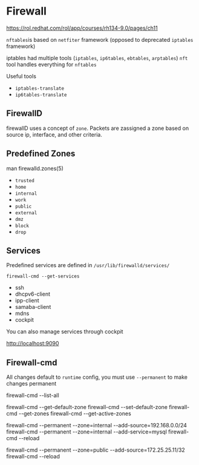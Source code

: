 # Firewall

https://rol.redhat.com/rol/app/courses/rh134-9.0/pages/ch11

`nftables`is based on `netfiter` framework (opposed to deprecated `iptables` framework)

iptables had multiple tools (`iptables`, `ip6tables`, `ebtables`, `arptables`)
`nft` tool handles everything for `nftables`

Useful tools
- `iptables-translate`
- `ip6tables-translate`


## FirewallD

firewallD uses a concept of `zone`. Packets are zassigned a zone based on source ip, interface, and other criteria.

## Predefined Zones

man firewalld.zones(5)

- `trusted`
- `home`
- `internal`
- `work`
- `public`
- `external`
- `dmz`
- `block`
- `drop`


## Services

Predefined services are defined in `/usr/lib/firewalld/services/`

`firewall-cmd --get-services`


- ssh
- dhcpv6-client
- ipp-client
- samaba-client
- mdns
- cockpit

You can also manage services through cockpit

[http://localhost:9090](http://localhost:9090)

## Firewall-cmd

All changes default to `runtime` config, you must use `--permanent` to make changes permanent

firewall-cmd --list-all

firewall-cmd --get-default-zone
firewall-cmd --set-default-zone
firewall-cmd --get-zones
firewall-cmd --get-active-zones

firewall-cmd --permanent --zone=internal --add-source=192.168.0.0/24
firewall-cmd --permanent --zone=internal --add-service=mysql
firewall-cmd --reload

firewall-cmd --permanent --zone=public --add-source=172.25.25.11/32
firewall-cmd --reload
